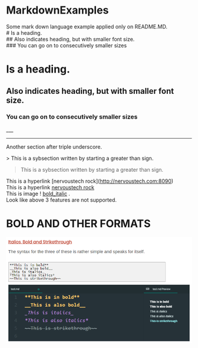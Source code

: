 # MarkdownExamples
Some mark down language example applied only on README.MD.<br>
\# Is a heading.<br>
\#\# Also indicates heading, but with smaller font size.<br>
\#\#\# You can go on to consecutively smaller sizes<br>
# Is a heading.
## Also indicates heading, but with smaller font size.
### You can go on to consecutively smaller sizes
\_\_\_
___
Another section after triple underscore.<br>

\> This is a sybsection written by starting a greater than sign.<br>
> This is a sybsection written by starting a greater than sign.

This is a hyperlink \[nervoustech rock](http://nervoustech.com:8090)<br>
This is a hyperlink [nervoustech rock](http://nervoustech.com:8090)<br>
This is image ! [bold_italic](markdown02.png) .<br>
Look like above 3 features are not supported.<br>
# BOLD AND OTHER FORMATS
<img alt="NO IMAGE" src="markdown02.png"><br>
